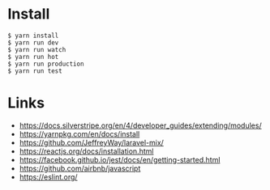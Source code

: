 # Install
    $ yarn install
    $ yarn run dev
    $ yarn run watch
    $ yarn run hot
    $ yarn run production
    $ yarn run test

# Links
- https://docs.silverstripe.org/en/4/developer_guides/extending/modules/
- https://yarnpkg.com/en/docs/install
- https://github.com/JeffreyWay/laravel-mix/
- https://reactjs.org/docs/installation.html
- https://facebook.github.io/jest/docs/en/getting-started.html
- https://github.com/airbnb/javascript
- https://eslint.org/